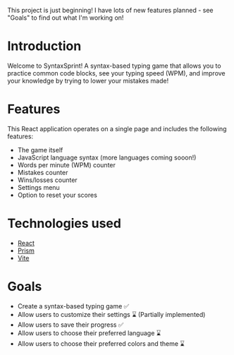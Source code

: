 This project is just beginning! I have lots of new features planned - see "Goals" to find out what I'm working on!

# Introduction
Welcome to SyntaxSprint! A syntax-based typing game that allows you to practice common code blocks, see your typing speed (WPM), and improve your knowledge by trying to lower your mistakes made!

# Features
 This React application operates on a single page and includes the following features:

- The game itself
- JavaScript language syntax (more languages coming sooon!)
- Words per minute (WPM) counter
- Mistakes counter
- Wins/losses counter
- Settings menu
- Option to reset your scores

# Technologies used
- [React](https://www.reactjs.org)
- [Prism](https://prismjs.com/)
- [Vite](https://vitejs.dev/)

# Goals

- Create a syntax-based typing game &#x2705;
- Allow users to customize their settings &#x231B; (Partially implemented)
- Allow users to save their progress &#x2705;
- Allow users to choose their preferred language &#x231B;
- Allow users to choose their preferred colors and theme &#x231B;
